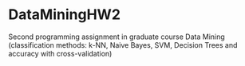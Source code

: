 # DataMiningHW2
Second programming assignment in graduate course Data Mining (classification methods: k-NN, Naive Bayes, SVM, Decision Trees and accuracy with cross-validation)
